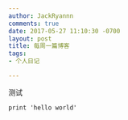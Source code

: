 ```yaml
---
author: JackRyannn
comments: true
date: 2017-05-27 11:10:30 -0700
layout: post
title: 每周一篇博客
tags:
- 个人日记

---  
```

测试

	print 'hello world'